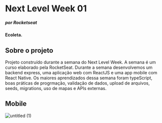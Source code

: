 # Next Level Week 01 <h5>por Rocketseat</h5>

#### Ecoleta.

## Sobre o projeto
<p>Projeto construído durante a semana do Next Level Week. A semana é um curso elaborado pela RocketSeat. Durante a semana desenvolvemos um backend express, uma aplicação web com ReactJS e uma app mobile com React Native. Os maiores aprendizados dessa semana foram typeScript, boas práticas de progrmação, validação de dados, upload de arquivos, seeds, migrations, uso de mapas e APIs externas.</p>


## Mobile
![untitled (1)](https://user-images.githubusercontent.com/38055818/84096511-21962080-a9d0-11ea-99ca-b34501ca4386.png)

